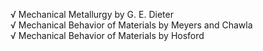 √	Mechanical Metallurgy by G. E. Dieter<br>
√	Mechanical Behavior of Materials by Meyers and Chawla<br>
√	Mechanical Behavior of Materials by Hosford<br>
